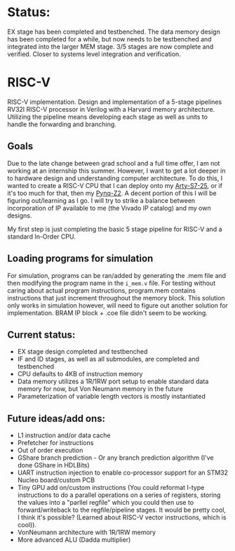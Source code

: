 # Status:

EX stage has been completed and testbenched. The data memory design has been completed for a while, but now needs to be testbenched and integrated into the larger MEM stage. 3/5 stages are now complete and verified. Closer to systems level integration and verification. 

# RISC-V
RISC-V implementation. Design and implementation of a 5-stage pipelines RV32I RISC-V processor in Verilog with a Harvard memory architecture. Utilizing the pipeline means developing each stage as well as units to handle the forwarding and branching. 

## Goals

Due to the late change between grad school and a full time offer, I am not working at an internship this summer. However, I want to get a lot deeper in to hardware design and understanding computer architecture. To do this, I wanted to create a RISC-V CPU that I can deploy onto my [Arty-S7-25](https://digilent.com/shop/arty-s7-spartan-7-fpga-development-board/), or if it's too much for that, then my [Pynq-Z2](https://www.newark.com/tul-corporation/1m1-m000127dvb/tul-pynq-z2-basic-kit-rohs-compliant/dp/69AC1754?st=tul-corporation). A decent portion of this I will be figuring out/learning as I go. I will try to strike a balance between incorporation of IP available to me (the Vivado IP catalog) and my own designs.

My first step is just completing the basic 5 stage pipeline for RISC-V and a standard In-Order CPU.

## Loading programs for simulation

For simulation, programs can be ran/added by generating the .mem file and then modifying the program name in the `i_mem.v` file. For testing without caring about actual program instructions, program.mem contains instructions that just increment throughout the memory block. This solution only works in simulation however, will need to figure out another solution for implementation. BRAM IP block + .coe file didn't seem to be working.

## Current status:

- EX stage design completed and testbenched
- IF and ID stages, as well as all submodules, are completed and testbenched
- CPU defaults to 4KB of instruction memory
- Data memory utilizes a 1R/1RW port setup to enable standard data memory for now, but Von Neumann memory in the future
- Parameterization of variable length vectors is mostly instantiated

## Future ideas/add ons:
- L1 instruction and/or data cache
- Prefetcher for instructions
- Out of order execution
- GShare branch prediction - Or any branch prediction algorithm (I've done GShare in HDLBits)
- UART instruction injection to enable co-processor support for an STM32 Nucleo board/custom PCB
- Tiny GPU add on/custom instructions (You could reformat I-type instructions to do a parallel operations on a series of registers, storing the values into a "parllel regfile" which you could then use to forward/writeback to the regfile/pipeline stages. It would be pretty cool, I think it's possible? (Learned about RISC-V vector instructions, which is cool)).
- VonNeumann architecture with 1R/1RW memory
- More advanced ALU (Dadda multiplier)